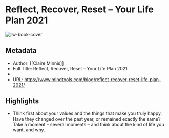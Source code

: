 # Reflect, Recover, Reset – Your Life Plan 2021

![rw-book-cover](https://readwise-assets.s3.amazonaws.com/static/images/article1.be68295a7e40.png)

## Metadata
- Author: [[Claire Minnis]]
- Full Title: Reflect, Recover, Reset – Your Life Plan 2021
- 
- URL: https://www.mindtools.com/blog/reflect-recover-reset-life-plan-2021/

## Highlights
- Think first about your values and the things that make you truly happy. Have they changed over the past year, or remained exactly the same? Take a moment – several moments – and think about the kind of life you want, and why.
